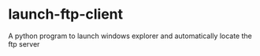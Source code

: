 # launch-ftp-client
A python program to launch windows explorer and automatically locate the ftp server
